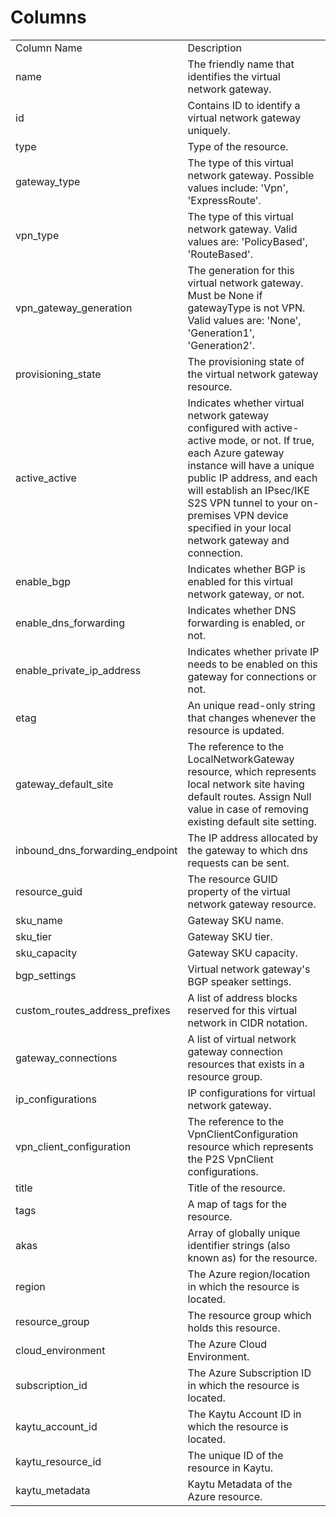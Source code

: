 # Columns  

<table>
	<tr><td>Column Name</td><td>Description</td></tr>
	<tr><td>name</td><td>The friendly name that identifies the virtual network gateway.</td></tr>
	<tr><td>id</td><td>Contains ID to identify a virtual network gateway uniquely.</td></tr>
	<tr><td>type</td><td>Type of the resource.</td></tr>
	<tr><td>gateway_type</td><td>The type of this virtual network gateway. Possible values include: &#39;Vpn&#39;, &#39;ExpressRoute&#39;.</td></tr>
	<tr><td>vpn_type</td><td>The type of this virtual network gateway. Valid values are: &#39;PolicyBased&#39;, &#39;RouteBased&#39;.</td></tr>
	<tr><td>vpn_gateway_generation</td><td>The generation for this virtual network gateway. Must be None if gatewayType is not VPN. Valid values are: &#39;None&#39;, &#39;Generation1&#39;, &#39;Generation2&#39;.</td></tr>
	<tr><td>provisioning_state</td><td>The provisioning state of the virtual network gateway resource.</td></tr>
	<tr><td>active_active</td><td>Indicates whether virtual network gateway configured with active-active mode, or not. If true, each Azure gateway instance will have a unique public IP address, and each will establish an IPsec/IKE S2S VPN tunnel to your on-premises VPN device specified in your local network gateway and connection.</td></tr>
	<tr><td>enable_bgp</td><td>Indicates whether BGP is enabled for this virtual network gateway, or not.</td></tr>
	<tr><td>enable_dns_forwarding</td><td>Indicates whether DNS forwarding is enabled, or not.</td></tr>
	<tr><td>enable_private_ip_address</td><td>Indicates whether private IP needs to be enabled on this gateway for connections or not.</td></tr>
	<tr><td>etag</td><td>An unique read-only string that changes whenever the resource is updated.</td></tr>
	<tr><td>gateway_default_site</td><td>The reference to the LocalNetworkGateway resource, which represents local network site having default routes. Assign Null value in case of removing existing default site setting.</td></tr>
	<tr><td>inbound_dns_forwarding_endpoint</td><td>The IP address allocated by the gateway to which dns requests can be sent.</td></tr>
	<tr><td>resource_guid</td><td>The resource GUID property of the virtual network gateway resource.</td></tr>
	<tr><td>sku_name</td><td>Gateway SKU name.</td></tr>
	<tr><td>sku_tier</td><td>Gateway SKU tier.</td></tr>
	<tr><td>sku_capacity</td><td>Gateway SKU capacity.</td></tr>
	<tr><td>bgp_settings</td><td>Virtual network gateway&#39;s BGP speaker settings.</td></tr>
	<tr><td>custom_routes_address_prefixes</td><td>A list of address blocks reserved for this virtual network in CIDR notation.</td></tr>
	<tr><td>gateway_connections</td><td>A list of virtual network gateway connection resources that exists in a resource group.</td></tr>
	<tr><td>ip_configurations</td><td>IP configurations for virtual network gateway.</td></tr>
	<tr><td>vpn_client_configuration</td><td>The reference to the VpnClientConfiguration resource which represents the P2S VpnClient configurations.</td></tr>
	<tr><td>title</td><td>Title of the resource.</td></tr>
	<tr><td>tags</td><td>A map of tags for the resource.</td></tr>
	<tr><td>akas</td><td>Array of globally unique identifier strings (also known as) for the resource.</td></tr>
	<tr><td>region</td><td>The Azure region/location in which the resource is located.</td></tr>
	<tr><td>resource_group</td><td>The resource group which holds this resource.</td></tr>
	<tr><td>cloud_environment</td><td>The Azure Cloud Environment.</td></tr>
	<tr><td>subscription_id</td><td>The Azure Subscription ID in which the resource is located.</td></tr>
	<tr><td>kaytu_account_id</td><td>The Kaytu Account ID in which the resource is located.</td></tr>
	<tr><td>kaytu_resource_id</td><td>The unique ID of the resource in Kaytu.</td></tr>
	<tr><td>kaytu_metadata</td><td>Kaytu Metadata of the Azure resource.</td></tr>
</table>